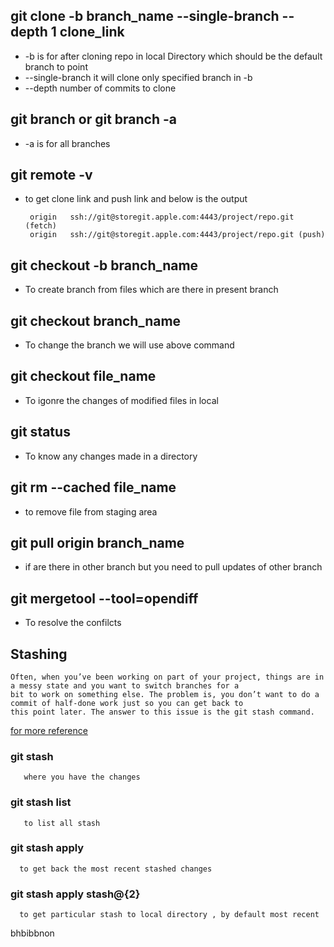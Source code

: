 ## git clone -b branch_name --single-branch --depth 1 clone_link
- -b is for after cloning repo in local Directory which should be the default branch to point 
- --single-branch it will clone only specified branch in -b 
- --depth number of commits to clone 

## git branch or git branch -a 
- -a is for all branches 

## git remote -v 
- to get clone link and push link and below is the output 
    
       origin	ssh://git@storegit.apple.com:4443/project/repo.git (fetch)
       origin	ssh://git@storegit.apple.com:4443/project/repo.git (push)
       
## git checkout -b branch_name 
- To create branch from files which are there in present branch 

## git checkout branch_name 
- To change the branch we will use above command 

## git checkout file_name
- To igonre the changes of modified files in local

## git status 
- To know any changes made in a directory 

## git rm --cached file_name 
- to remove file from staging area

## git pull origin branch_name 
- if are there in other branch but you need to pull updates of other branch 

## git mergetool --tool=opendiff
- To resolve the confilcts 

## Stashing
    Often, when you’ve been working on part of your project, things are in a messy state and you want to switch branches for a 
    bit to work on something else. The problem is, you don’t want to do a commit of half-done work just so you can get back to 
    this point later. The answer to this issue is the git stash command. 
   [for more reference](https://git-scm.com/book/en/v1/Git-Tools-Stashing)
    
  ### git stash
       where you have the changes 
       
 ### git stash list 
       to list all stash 
       
 ### git stash apply 
      to get back the most recent stashed changes 
    
 ### git stash apply stash@{2}
      to get particular stash to local directory , by default most recent 
bhbibbnon
    
